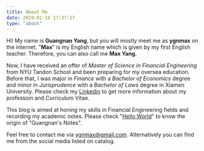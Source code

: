 ```yaml
---
title: About Me
date: 2019-01-16 17:37:17
type: "about"
---
```


Hi! My name is **Guangnan Yang**, but you will mostly meet me as **ygnmax** on the internet. "**Max**" is my English name which is given by my first English teacher. Therefore, you can also call me **Max Yang**.

Now, I have received an offer of *Master of Science in Financial Engineering* from NYU Tandon School and been preparing for my oversea education. Before that, I was major in *Finance* with a *Bachelor of Economics* degree and minor in *Jurisprudence* with a *Bachelor of Laws* degree in Xiamen University. Please check my [Linkedin](https://www.linkedin.com/in/guangnan-yang/) to get more information about my profession and Curriculum Vitae.

This blog is aimed at honing my skills in Financial Engineering fields and recording my academic notes. Please check "[Hello World](https://ygnmax.github.io/2018/12/31/hello-world/)" to know the origin of "Guangnan's Notes".

Feel free to contact me via ygnmax@gmail.com. Alternatively you can find me from the social media listed on catalog.